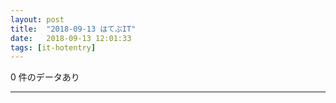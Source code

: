 ```yaml
---
layout: post
title:  "2018-09-13 はてぶIT"
date:   2018-09-13 12:01:33
tags: [it-hotentry]
---
```

0 件のデータあり

<hr>
